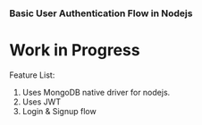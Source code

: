 ### Basic User Authentication Flow in Nodejs

# Work in Progress

Feature List:

1. Uses MongoDB native driver for nodejs.
2. Uses JWT
3. Login & Signup flow